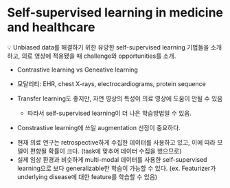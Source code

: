 Self-supervised learning in medicine and healthcare
===

<aside>
💡 Unbiased data를 해결하기 위한 유망한 self-supervised learning 기법들을 소개하고, 의료 영상에 적용됐을 때 challenge와 opportunities를 소개.

- Contrastive learning vs Geneative learning
- 모달리티: EHR, chest X-rays, electrocardiograms, protein sequence

- Transfer learning도 좋지만, 자연 영상의 특성이 의료 영상에 도움이 안될 수 있음
    - 따라서 self-supervised learning이 더 나은 학습방법일 수 있음.
- Constrastive learning에 쓰일 augmentation 선정이 중요하다.
    
</aside>



- 현재 의료 연구는 retrospective하게 수집한 데이터를 사용하고 있고, 이에 따라 모델이 편향될 확률이 크다. (task에 맞추어 데이터 수집을 했으므로)
- 실제 임상 환경과 비슷하게 multi-modal 데이터를 사용한 self-supervised learning으로 보다 generalizable한 학습이 가능할 수 있다.
 (ex. Featurizer가 underlying disease에 대한 feature를 학습할 수 있음)
